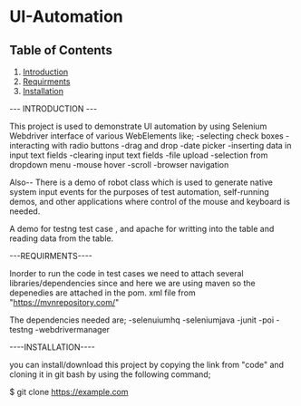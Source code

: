 # UI-Automation
## Table of Contents
1. [Introduction](#introduction)
2. [Requirments](#requirments)
3. [Installation](#installation)

--- INTRODUCTION ---

This project is used to demonstrate UI automation by using Selenium Webdriver interface of various WebElements like;
-selecting check boxes
-interacting with radio buttons
-drag and drop 
-date picker
-inserting data in input text fields 
-clearing input text fields
-file upload
-selection from dropdown menu 
-mouse hover 
-scroll 
-browser navigation 

Also--
There is a demo of robot class which is used to generate native system input events for the purposes of test automation, self-running demos, and 
other applications where control of the mouse and keyboard is needed.

A demo for testng test case , and apache for writting into the table and reading data from the table. 

---REQUIRMENTS----

Inorder to run the code in test cases we need to attach several libraries/dependencies since and here we are using maven so the depenedies are attached in the pom.
xml file from "https://mvnrepository.com/"

The dependencies needed are;
-selenuiumhq
-seleniumjava
-junit
-poi
-testng
-webdrivermanager


----INSTALLATION----

you can install/download this project by copying the link from "code" and cloning it in git bash by using the following command;

$ git clone https://example.com












